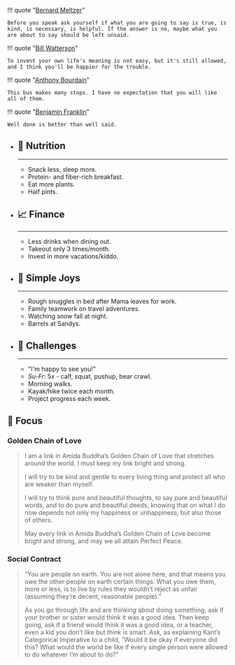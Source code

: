 <div class="grid" markdown>

!!! quote "[Bernard Meltzer](https://www.brainyquote.com/quotes/bernard_meltzer_157511)"

	Before you speak ask yourself if what you are going to say is true, is kind, is necessary, is helpful. If the answer is no, maybe what you are about to say should be left unsaid.

!!! quote "[Bill Watterson](https://www.graduationwisdom.com/speeches/0025-watterson.htm)"

	To invent your own life's meaning is not easy, but it's still allowed, and I think you'll be happier for the trouble.

!!! quote "[Anthony Bourdain](https://www.reddit.com/r/IAmA/comments/197ji0/i_am_anthony_bourdain_ask_me_anything/c8lhrth/)"

	This bus makes many stops. I have no expectation that you will like all of them.

!!! quote "[Benjamin Franklin](https://founders.archives.gov/documents/Franklin/01-02-02-0028)"

	Well done is better than well said.

</div>

<div class="grid cards" markdown>

-	## 🥗 Nutrition

	---

	* Snack less, sleep more.
	* Protein- and fiber-rich breakfast.
	* Eat more plants.
	* Half pints.

-	## 📈 Finance

	---

	* Less drinks when dining out.
	* Takeout only 3 times/month.
	* Invest in more vacations/kiddo.

-	## 🐬 Simple Joys

	---

	* Rough snuggles in bed after Mama leaves for work.
	* Family teamwork on travel adventures.
	* Watching snow fall at night.
	* Barrels at Sandys.

-	## 💪 Challenges

	---

	* "I'm happy to see you!"
	* *Su-Fr:* 5x - calf, squat, pushup, bear crawl.
	* Morning walks.
	* Kayak/hike twice each month.
	* Project progress each week.

</div>

## 🔬 Focus

### Golden Chain of Love
> I am a link in Amida Buddha’s Golden Chain of Love that stretches around the world. I must keep my link bright and strong.
>
> I will try to be kind and gentle to every living thing and protect all who are weaker than myself.
>
> I will try to think pure and beautiful thoughts, to say pure and beautiful words, and to do pure and beautiful
deeds, knowing that on what I do now depends not only my happiness or unhappiness, but also those of others.
>
> May every link in Amida Buddha’s Golden Chain of Love become bright and strong, and may we all attain 
Perfect Peace.

### Social Contract
> “You are people on earth. You are not alone here, and that means you owe the other people on earth certain things. What you owe them, more or less, is to live by rules they wouldn’t reject as unfair (assuming they’re decent, reasonable people).”
> 
> As you go through life and are thinking about doing something, ask if your brother or sister would think it was a good idea. Then keep going, ask if a friend would think it was a good idea, or a teacher, even a kid you don’t like but think is smart. Ask, as explaining Kant’s Categorical Imperative to a child, “Would it be okay if everyone did this? What would the world be like if every single person were allowed to do whatever I’m about to do?”
